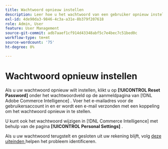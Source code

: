 ```yaml
---
title: Wachtwoord opnieuw instellen
description: Leer hoe u het wachtwoord van een gebruiker opnieuw instelt.
exl-id: 4de90da3-9846-4c3a-a31e-8b379f207618
role: Admin, User
feature: User Management
source-git-commit: adb7aaef1cf914d43348abf5c7e4bec7c51bed0c
workflow-type: tm+mt
source-wordcount: '75'
ht-degree: 0%

---
```


# Wachtwoord opnieuw instellen

Als u uw wachtwoord opnieuw wilt instellen, klikt u op **[!UICONTROL Reset Password]** onder het wachtwoordveld op de aanmeldpagina van [!DNL Adobe Commerce Intelligence] . Voer het e-mailadres voor de gebruikersaccount in en er wordt een e-mail verzonden met een koppeling om het wachtwoord opnieuw in te stellen.

U kunt ook het wachtwoord wijzigen in [!DNL Commerce Intelligence] met behulp van de pagina **[!UICONTROL Personal Settings]** .

Als u uw wachtwoord terugstelt en gesloten uit uw rekening blijft, volg [ deze uiteinden ](https://experienceleague.adobe.com/docs/commerce-knowledge-base/kb/troubleshooting/miscellaneous/troubleshooting-mbi-account-lockout.html) helpen het probleem identificeren.
